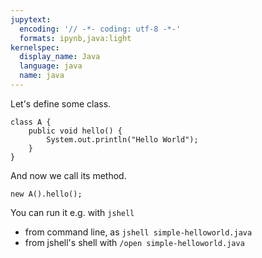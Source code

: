 ```yaml
---
jupytext:
  encoding: '// -*- coding: utf-8 -*-'
  formats: ipynb,java:light
kernelspec:
  display_name: Java
  language: java
  name: java
---
```


Let's define some class.

```{code-cell}
class A {
    public void hello() {
        System.out.println("Hello World");
    }   
}
```

And now we call its method.

```{code-cell}
new A().hello();
```

You can run it e.g. with `jshell`

* from command line, as `jshell simple-helloworld.java`
* from jshell's shell with `/open simple-helloworld.java`

